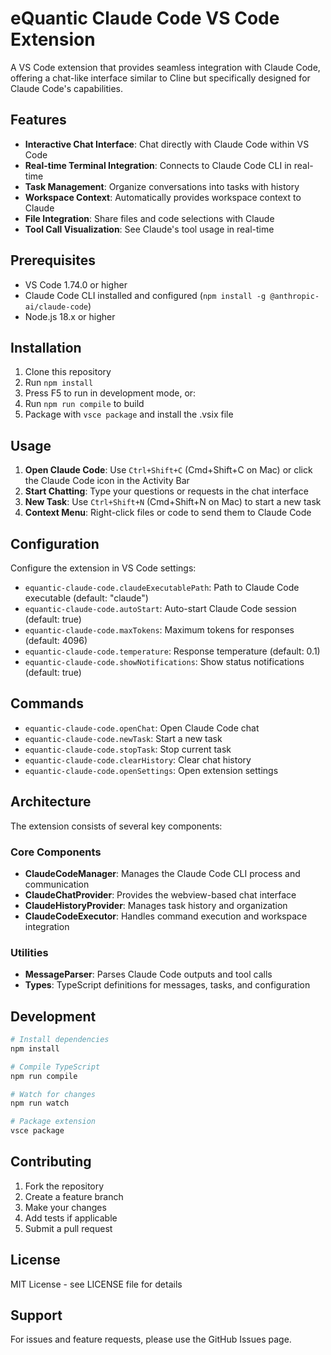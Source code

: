 # eQuantic Claude Code VS Code Extension

A VS Code extension that provides seamless integration with Claude Code, offering a chat-like interface similar to Cline but specifically designed for Claude Code's capabilities.

## Features

- **Interactive Chat Interface**: Chat directly with Claude Code within VS Code
- **Real-time Terminal Integration**: Connects to Claude Code CLI in real-time
- **Task Management**: Organize conversations into tasks with history
- **Workspace Context**: Automatically provides workspace context to Claude
- **File Integration**: Share files and code selections with Claude
- **Tool Call Visualization**: See Claude's tool usage in real-time

## Prerequisites

- VS Code 1.74.0 or higher
- Claude Code CLI installed and configured (`npm install -g @anthropic-ai/claude-code`)
- Node.js 18.x or higher

## Installation

1. Clone this repository
2. Run `npm install`
3. Press F5 to run in development mode, or:
4. Run `npm run compile` to build
5. Package with `vsce package` and install the .vsix file

## Usage

1. **Open Claude Code**: Use `Ctrl+Shift+C` (Cmd+Shift+C on Mac) or click the Claude Code icon in the Activity Bar
2. **Start Chatting**: Type your questions or requests in the chat interface
3. **New Task**: Use `Ctrl+Shift+N` (Cmd+Shift+N on Mac) to start a new task
4. **Context Menu**: Right-click files or code to send them to Claude Code

## Configuration

Configure the extension in VS Code settings:

- `equantic-claude-code.claudeExecutablePath`: Path to Claude Code executable (default: "claude")
- `equantic-claude-code.autoStart`: Auto-start Claude Code session (default: true)
- `equantic-claude-code.maxTokens`: Maximum tokens for responses (default: 4096)
- `equantic-claude-code.temperature`: Response temperature (default: 0.1)
- `equantic-claude-code.showNotifications`: Show status notifications (default: true)

## Commands

- `equantic-claude-code.openChat`: Open Claude Code chat
- `equantic-claude-code.newTask`: Start a new task
- `equantic-claude-code.stopTask`: Stop current task
- `equantic-claude-code.clearHistory`: Clear chat history
- `equantic-claude-code.openSettings`: Open extension settings

## Architecture

The extension consists of several key components:

### Core Components

- **ClaudeCodeManager**: Manages the Claude Code CLI process and communication
- **ClaudeChatProvider**: Provides the webview-based chat interface
- **ClaudeHistoryProvider**: Manages task history and organization
- **ClaudeCodeExecutor**: Handles command execution and workspace integration

### Utilities

- **MessageParser**: Parses Claude Code outputs and tool calls
- **Types**: TypeScript definitions for messages, tasks, and configuration

## Development

```bash
# Install dependencies
npm install

# Compile TypeScript
npm run compile

# Watch for changes
npm run watch

# Package extension
vsce package
```

## Contributing

1. Fork the repository
2. Create a feature branch
3. Make your changes
4. Add tests if applicable
5. Submit a pull request

## License

MIT License - see LICENSE file for details

## Support

For issues and feature requests, please use the GitHub Issues page.